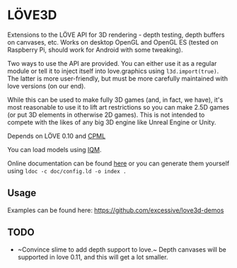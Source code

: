 # LÖVE3D

Extensions to the LÖVE API for 3D rendering - depth testing, depth buffers on canvases, etc. Works on desktop OpenGL and OpenGL ES (tested on Raspberry Pi, should work for Android with some tweaking).

Two ways to use the API are provided. You can either use it as a regular module or tell it to inject itself into love.graphics using `l3d.import(true)`. The latter is more user-friendly, but must be more carefully maintained with love versions (on our end).

While this can be used to make fully 3D games (and, in fact, we have), it's most reasonable to use it to lift art restrictions so you can make 2.5D games (or put 3D elements in otherwise 2D games). This is not intended to compete with the likes of any big 3D engine like Unreal Engine or Unity.

Depends on LÖVE 0.10 and [CPML](https://github.com/excessive/cpml)

You can load models using [IQM](https://github.com/excessive/iqm).

Online documentation can be found [here](http://excessive.github.io/love3d/) or you can generate them yourself using `ldoc -c doc/config.ld -o index .`

## Usage

Examples can be found here: https://github.com/excessive/love3d-demos

## TODO
* ~Convince slime to add depth support to love.~ Depth canvases will be supported in love 0.11, and this will get a lot smaller.
